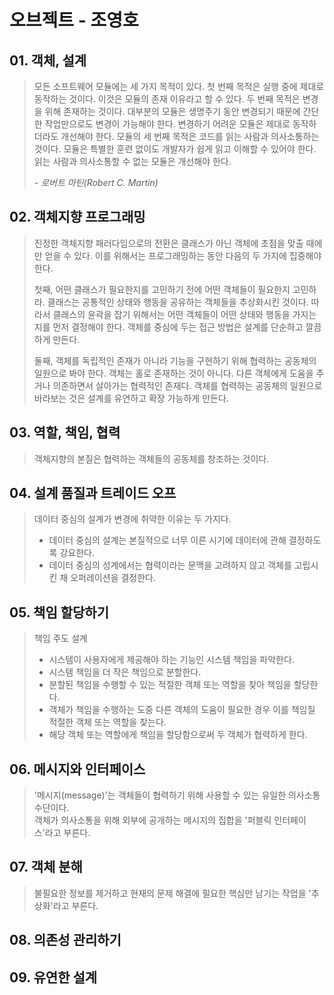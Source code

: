 # 오브젝트 - 조영호

## 01. 객체, 설계
> 모든 소프트웨어 모듈에는 세 가지 목적이 있다. 첫 번째 목적은 실행 중에 제대로 동작하는 것이다. 이것은 모듈의 존재 이유라고 할 수 있다. 두 번째 목적은 변경을 위해 존재하는 것이다. 대부분의 모듈은 생명주기 동안 변경되기 때문에 간단한 작업만으로도 변경이 가능해야 한다. 변경하기 어려운 모듈은 제대로 동작하더라도 개선해야 한다. 모듈의 세 번째 목적은 코드를 읽는 사람과 의사소통하는 것이다. 모듈은 특별한 훈련 없이도 개발자가 쉽게 읽고 이해할 수 있어야 한다. 읽는 사람과 의사소통할 수 없는 모듈은 개선해야 한다. 
> 
> \- *로버트 마틴(Robert C. Martin)*

## 02. 객체지향 프로그래밍
>  진정한 객체지향 패러다임으로의 전환은 클래스가 아닌 객체에 초점을 맞출 때에만 얻을 수 있다. 이를 위해서는 프로그래밍하는 동안 다음의 두 가지에 집중해야 한다.
>
> 첫째, 어떤 클래스가 필요한지를 고민하기 전에 어떤 객체들이 필요한지 고민하라. 클래스는 공통적인 상태와 행동을 공유하는 객체들을 추상화시킨 것이다. 따라서 클래스의 윤곽을 잡기 위해서는 어떤 객체들이 어떤 상태와 행동을 가지는지를 먼저 결정해야 한다. 객체를 중심에 두는 접근 방법은 설계를 단순하고 깔끔하게 만든다. 
>
> 둘째, 객체를 독립적인 존재가 아니라 기능을 구현하기 위해 협력하는 공동체의 일원으로 봐야 한다. 객체는 홀로 존재하는 것이 아니다. 다른 객체에게 도움을 주거나 의존하면서 살아가는 협력적인 존재다. 객체를 협력하는 공동체의 일원으로 바라보는 것은 설계를 유연하고 확장 가능하게 만든다.

## 03. 역할, 책임, 협력
> 객체지향의 본질은 협력하는 객체들의 공동체를 창조하는 것이다.

## 04. 설계 품질과 트레이드 오프
> 데이터 중심의 설계가 변경에 취약한 이유는 두 가지다.
> * 데이터 중심의 설계는 본질적으로 너무 이른 시기에 데이터에 관해 결정하도록 강요한다.
> * 데이터 중심의 성계에서는 협력이라는 문맥을 고려하지 않고 객체를 고립시킨 채 오퍼레이션을 결정한다.

## 05. 책임 할당하기
> 책임 주도 설계
> * 시스템이 사용자에게 제공해야 하는 기능인 시스템 책임을 파악한다.
> * 시스템 책임을 더 작은 책임으로 분할한다.
> * 분할된 책임을 수행할 수 있는 적절한 객체 또는 역할을 찾아 책임을 할당한다.
> * 객체가 책임을 수행하는 도중 다른 객체의 도움이 필요한 경우 이를 책임질 적절한 객체 또는 역할을 찾는다.
> * 해당 객체 또는 역할에게 책임을 할당함으로써 두 객체가 협력하게 한다.
>

## 06. 메시지와 인터페이스
> '메시지(message)'는 객체들이 협력하기 위해 사용할 수 있는 유일한 의사소통 수단이다.<br>
> 객체가 의사소통을 위해 외부에 공개하는 메시지의 집합을 '퍼블릭 인터페이스'라고 부른다.

## 07. 객체 분해
> 불필요한 정보를 제거하고 현재의 문제 해결에 필요한 핵심만 남기는 작업을 '추상화'라고 부른다.
>

## 08. 의존성 관리하기

## 09. 유연한 설계